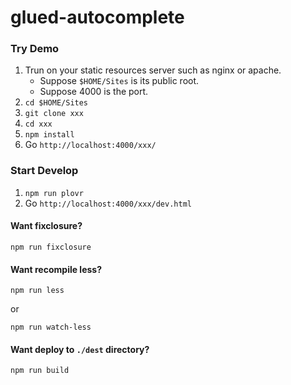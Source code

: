 
glued-autocomplete
===

### Try Demo

1. Trun on your static resources server such as nginx or apache.
    - Suppose `$HOME/Sites` is its public root.
    - Suppose 4000 is the port.
2. `cd $HOME/Sites`
3. `git clone xxx`
4. `cd xxx`
5. `npm install`
6. Go `http://localhost:4000/xxx/`

### Start Develop

1. `npm run plovr`
2. Go `http://localhost:4000/xxx/dev.html`

#### Want fixclosure?

`npm run fixclosure`

#### Want recompile less?

`npm run less`

or

`npm run watch-less`

#### Want deploy to `./dest` directory?

`npm run build`
